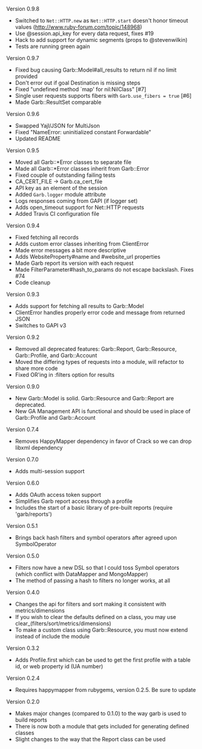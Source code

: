 Version 0.9.8

  * Switched to `Net::HTTP.new` as `Net::HTTP.start` doesn't honor timeout values (http://www.ruby-forum.com/topic/148968)
  * Use @session.api_key for every data request, fixes #19
  * Hack to add support for dynamic segments (props to @stevenwilkin)
  * Tests are running green again

Version 0.9.7

  * Fixed bug causing Garb::Model#all_results to return nil if no limit provided
  * Don't error out if goal Destination is missing steps
  * Fixed "undefined method `map' for nil:NilClass" [#7]
  * Single user requests supports fibers with `Garb.use_fibers = true` [#6]
  * Made Garb::ResultSet comparable

Version 0.9.6

  * Swapped Yajl/JSON for MultiJson
  * Fixed "NameError: uninitialized constant Forwardable"
  * Updated README

Version 0.9.5

  * Moved all Garb::*Error classes to separate file
  * Made all Garb::*Error classes inherit from Garb::Error
  * Fixed couple of outstanding failing tests
  * CA_CERT_FILE -> Garb.ca_cert_file
  * API key as an element of the session
  * Added `Garb.logger` module attribute
  * Logs responses coming from GAPI (if logger set)
  * Adds open_timeout support for Net::HTTP requests
  * Added Travis CI configuration file

Version 0.9.4

  * Fixed fetching all records
  * Adds custom error classes inheriting from ClientError
  * Made error messages a bit more descriptive
  * Adds WebsiteProperty#name and #website_url properties
  * Made Garb report its version with each request
  * Made FilterParameter#hash_to_params do not escape backslash. Fixes #74
  * Code cleanup

Version 0.9.3

  * Adds support for fetching all results to Garb::Model
  * ClientError handles properly error code and message from returned JSON
  * Switches to GAPI v3

Version 0.9.2

  * Removed all deprecated features: Garb::Report, Garb::Resource, Garb::Profile, and Garb::Account
  * Moved the differing types of requests into a module, will refactor to share more code
  * Fixed OR'ing in :filters option for results

Version 0.9.0

  * New Garb::Model is solid. Garb::Resource and Garb::Report are deprecated.
  * New GA Management API is functional and should be used in place of Garb::Profile and Garb::Account

Version 0.7.4

  * Removes HappyMapper dependency in favor of Crack so we can drop libxml dependency

Version 0.7.0

  * Adds multi-session support

Version 0.6.0

  * Adds OAuth access token support
  * Simplifies Garb report access through a profile
  * Includes the start of a basic library of pre-built reports (require 'garb/reports')

Version 0.5.1

  * Brings back hash filters and symbol operators after agreed upon SymbolOperator

Version 0.5.0

  * Filters now have a new DSL so that I could toss Symbol operators (which conflict with DataMapper and MongoMapper)
  * The method of passing a hash to filters no longer works, at all

Version 0.4.0

  * Changes the api for filters and sort making it consistent with metrics/dimensions
  * If you wish to clear the defaults defined on a class, you may use clear_(filters/sort/metrics/dimensions)
  * To make a custom class using Garb::Resource, you must now extend instead of include the module

Version 0.3.2

  * Adds Profile.first which can be used to get the first profile with a table id, or web property id (UA number)

Version 0.2.4

  * Requires happymapper from rubygems, version 0.2.5. Be sure to update

Version 0.2.0

  * Makes major changes (compared to 0.1.0) to the way garb is used to build reports
  * There is now both a module that gets included for generating defined classes
  * Slight changes to the way that the Report class can be used
